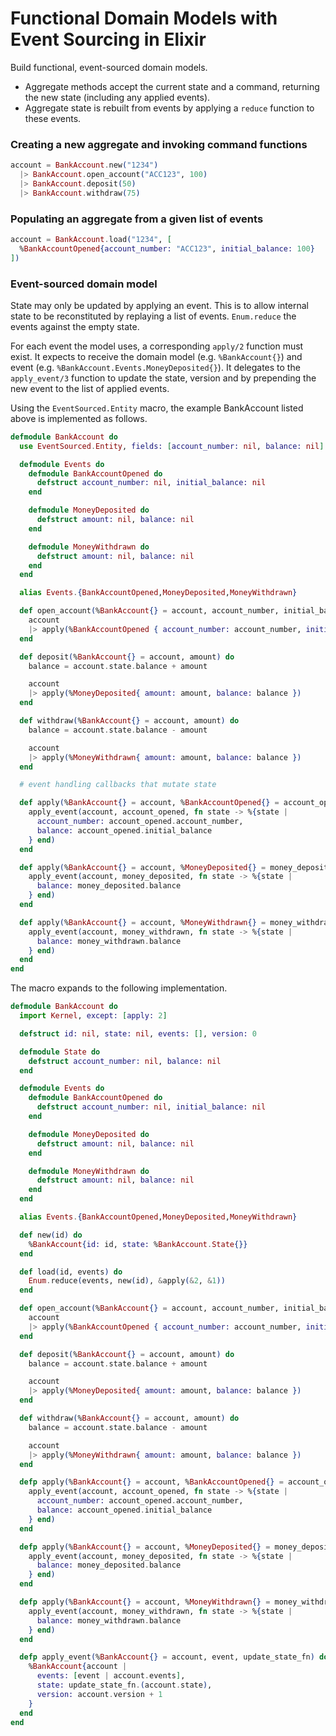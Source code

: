 # Functional Domain Models with Event Sourcing in Elixir

Build functional, event-sourced domain models.

- Aggregate methods accept the current state and a command, returning the new state (including any applied events).
- Aggregate state is rebuilt from events by applying a `reduce` function to these events.

### Creating a new aggregate and invoking command functions

```elixir
account = BankAccount.new("1234")
  |> BankAccount.open_account("ACC123", 100)
  |> BankAccount.deposit(50)
  |> BankAccount.withdraw(75)
```

### Populating an aggregate from a given list of events

```elixir
account = BankAccount.load("1234", [
  %BankAccountOpened{account_number: "ACC123", initial_balance: 100}
])
```

### Event-sourced domain model

State may only be updated by applying an event. This is to allow internal state to be reconstituted by replaying a list of events. `Enum.reduce` the events against the empty state.

For each event the model uses, a corresponding `apply/2` function must exist. It expects to receive the domain model (e.g. `%BankAccount{}`) and event (e.g. `%BankAccount.Events.MoneyDeposited{}`). It delegates to the `apply_event/3` function to update the state, version and by prepending the new event to the list of applied events.

Using the `EventSourced.Entity` macro, the example BankAccount listed above is implemented as follows.

```elixir
defmodule BankAccount do
  use EventSourced.Entity, fields: [account_number: nil, balance: nil]

  defmodule Events do
    defmodule BankAccountOpened do
      defstruct account_number: nil, initial_balance: nil
    end

    defmodule MoneyDeposited do
      defstruct amount: nil, balance: nil
    end

    defmodule MoneyWithdrawn do
      defstruct amount: nil, balance: nil
    end
  end

  alias Events.{BankAccountOpened,MoneyDeposited,MoneyWithdrawn}

  def open_account(%BankAccount{} = account, account_number, initial_balance) when initial_balance > 0 do
    account
    |> apply(%BankAccountOpened { account_number: account_number, initial_balance: initial_balance })
  end

  def deposit(%BankAccount{} = account, amount) do
    balance = account.state.balance + amount

    account
    |> apply(%MoneyDeposited{ amount: amount, balance: balance })
  end

  def withdraw(%BankAccount{} = account, amount) do
    balance = account.state.balance - amount

    account
    |> apply(%MoneyWithdrawn{ amount: amount, balance: balance })
  end

  # event handling callbacks that mutate state

  def apply(%BankAccount{} = account, %BankAccountOpened{} = account_opened) do
    apply_event(account, account_opened, fn state -> %{state |
      account_number: account_opened.account_number,
      balance: account_opened.initial_balance
    } end)
  end

  def apply(%BankAccount{} = account, %MoneyDeposited{} = money_deposited) do
    apply_event(account, money_deposited, fn state -> %{state |
      balance: money_deposited.balance
    } end)
  end

  def apply(%BankAccount{} = account, %MoneyWithdrawn{} = money_withdrawn) do
    apply_event(account, money_withdrawn, fn state -> %{state |
      balance: money_withdrawn.balance
    } end)
  end
end
```

The macro expands to the following implementation.

```elixir
defmodule BankAccount do
  import Kernel, except: [apply: 2]

  defstruct id: nil, state: nil, events: [], version: 0

  defmodule State do
    defstruct account_number: nil, balance: nil
  end

  defmodule Events do
    defmodule BankAccountOpened do
      defstruct account_number: nil, initial_balance: nil
    end

    defmodule MoneyDeposited do
      defstruct amount: nil, balance: nil
    end

    defmodule MoneyWithdrawn do
      defstruct amount: nil, balance: nil
    end
  end

  alias Events.{BankAccountOpened,MoneyDeposited,MoneyWithdrawn}

  def new(id) do
    %BankAccount{id: id, state: %BankAccount.State{}}
  end

  def load(id, events) do
    Enum.reduce(events, new(id), &apply(&2, &1))
  end

  def open_account(%BankAccount{} = account, account_number, initial_balance) when initial_balance > 0 do
    account
    |> apply(%BankAccountOpened { account_number: account_number, initial_balance: initial_balance })
  end

  def deposit(%BankAccount{} = account, amount) do
    balance = account.state.balance + amount

    account
    |> apply(%MoneyDeposited{ amount: amount, balance: balance })
  end

  def withdraw(%BankAccount{} = account, amount) do
    balance = account.state.balance - amount

    account
    |> apply(%MoneyWithdrawn{ amount: amount, balance: balance })
  end

  defp apply(%BankAccount{} = account, %BankAccountOpened{} = account_opened) do
    apply_event(account, account_opened, fn state -> %{state |
      account_number: account_opened.account_number,
      balance: account_opened.initial_balance
    } end)
  end

  defp apply(%BankAccount{} = account, %MoneyDeposited{} = money_deposited) do
    apply_event(account, money_deposited, fn state -> %{state |
      balance: money_deposited.balance
    } end)
  end

  defp apply(%BankAccount{} = account, %MoneyWithdrawn{} = money_withdrawn) do
    apply_event(account, money_withdrawn, fn state -> %{state |
      balance: money_withdrawn.balance
    } end)
  end

  defp apply_event(%BankAccount{} = account, event, update_state_fn) do
    %BankAccount{account |
      events: [event | account.events],
      state: update_state_fn.(account.state),
      version: account.version + 1
    }
  end
end
```